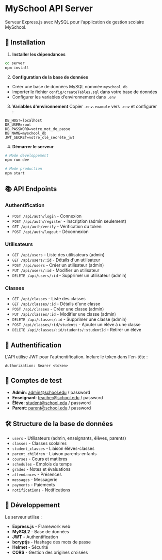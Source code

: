 # MySchool API Server

Serveur Express.js avec MySQL pour l'application de gestion scolaire MySchool.

## 🚀 Installation

1. **Installer les dépendances**
```bash
cd server
npm install
```

2. **Configuration de la base de données**
- Créer une base de données MySQL nommée `myschool_db`
- Importer le fichier `config/createTables.sql` dans votre base de données
- Configurer les variables d'environnement dans `.env`

3. **Variables d'environnement**
Copier `.env.example` vers `.env` et configurer :
```env
DB_HOST=localhost
DB_USER=root
DB_PASSWORD=votre_mot_de_passe
DB_NAME=myschool_db
JWT_SECRET=votre_clé_secrète_jwt
```

4. **Démarrer le serveur**
```bash
# Mode développement
npm run dev

# Mode production
npm start
```

## 📚 API Endpoints

### Authentification
- `POST /api/auth/login` - Connexion
- `POST /api/auth/register` - Inscription (admin seulement)
- `GET /api/auth/verify` - Vérification du token
- `POST /api/auth/logout` - Déconnexion

### Utilisateurs
- `GET /api/users` - Liste des utilisateurs (admin)
- `GET /api/users/:id` - Détails d'un utilisateur
- `POST /api/users` - Créer un utilisateur (admin)
- `PUT /api/users/:id` - Modifier un utilisateur
- `DELETE /api/users/:id` - Supprimer un utilisateur (admin)

### Classes
- `GET /api/classes` - Liste des classes
- `GET /api/classes/:id` - Détails d'une classe
- `POST /api/classes` - Créer une classe (admin)
- `PUT /api/classes/:id` - Modifier une classe (admin)
- `DELETE /api/classes/:id` - Supprimer une classe (admin)
- `POST /api/classes/:id/students` - Ajouter un élève à une classe
- `DELETE /api/classes/:id/students/:studentId` - Retirer un élève

## 🔐 Authentification

L'API utilise JWT pour l'authentification. Inclure le token dans l'en-tête :
```
Authorization: Bearer <token>
```

## 👥 Comptes de test

- **Admin**: admin@school.edu / password
- **Enseignant**: teacher@school.edu / password  
- **Élève**: student@school.edu / password
- **Parent**: parent@school.edu / password

## 🛠️ Structure de la base de données

- `users` - Utilisateurs (admin, enseignants, élèves, parents)
- `classes` - Classes scolaires
- `student_classes` - Liaison élèves-classes
- `parent_children` - Liaison parents-enfants
- `courses` - Cours et matières
- `schedules` - Emplois du temps
- `grades` - Notes et évaluations
- `attendances` - Présences
- `messages` - Messagerie
- `payments` - Paiements
- `notifications` - Notifications

## 🔧 Développement

Le serveur utilise :
- **Express.js** - Framework web
- **MySQL2** - Base de données
- **JWT** - Authentification
- **bcryptjs** - Hashage des mots de passe
- **Helmet** - Sécurité
- **CORS** - Gestion des origines croisées